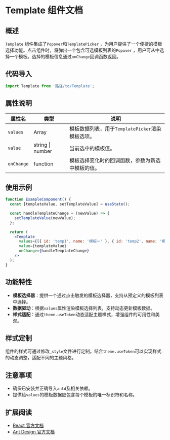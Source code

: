# Template 组件文档

## 概述

`Template` 组件集成了`Popover`和`TemplatePicker`
，为用户提供了一个便捷的模板选择功能。点击组件时，将弹出一个包含可选模板列表的`Popover`
，用户可从中选择一个模板。选择的模板信息通过`onChange`回调函数返回。

## 代码导入

```javascript
import Template from '路径/to/Template';
```

## 属性说明

| 属性名        | 类型               | 说明                               |
|------------|------------------|----------------------------------|
| `values`   | Array            | 模板数据列表，用于`TemplatePicker`渲染模板选项。 |
| `value`    | string \| number | 当前选中的模板值。                        |
| `onChange` | function         | 模板选择变化时的回调函数，参数为新选中模板的值。         |

## 使用示例

```jsx
function ExampleComponent() {
  const [templateValue, setTemplateValue] = useState();

  const handleTemplateChange = (newValue) => {
    setTemplateValue(newValue);
  };

  return (
    <Template
      values={[{ id: 'temp1', name: '模板一' }, { id: 'temp2', name: '模板二' }]}
      value={templateValue}
      onChange={handleTemplateChange}
    />
  );
}
```

## 功能特性

- **模板选择器**：提供一个通过点击触发的模板选择器，支持从预定义的模板列表中选择。
- **数据驱动**：根据`values`属性渲染模板选择列表，支持动态更新模板数据。
- **样式适配**：通过`theme.useToken`动态适配主题样式，增强组件的可用性和美观。

## 样式定制

组件的样式可通过修改`_style`文件进行定制。结合`theme.useToken`可以实现样式的动态调整，适配不同的主题风格。

## 注意事项

- 确保已安装并正确导入`antd`及相关依赖。
- 提供给`values`的模板数据应包含每个模板的唯一标识符和名称。

## 扩展阅读

- [React 官方文档](https://reactjs.org/)
- [Ant Design 官方文档](https://ant.design/)
